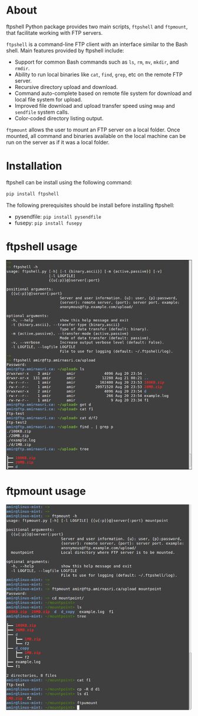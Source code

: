 # About
ftpshell Python package provides two main scripts, `ftpshell` and `ftpmount`, that facilitate working with FTP servers. 

`ftpshell` is a command-line FTP client with an interface similar to the Bash shell. Main features provided by ftpshell
include:
* Support for common Bash commands such as `ls`, `rm`, `mv`, `mkdir`, and `rmdir`.
* Ability to run local binaries like `cat`, `find`, `grep`, etc on the remote FTP server.
* Recursive directory upload and download.
* Command auto-complete based on remote file system for download and local file system for upload.
* Improved file download and upload transfer speed using `mmap` and `sendfile` system calls.
* Color-coded directory listing output. 

`ftpmount` allows the user to mount an FTP server on a local folder. Once mounted, all command and binaries available on the local machine can be run on the server as if it was a local folder.

# Installation
ftpshell can be install using the following command:

```bash
pip install ftpshell
```

The following prerequisites should be install before installing ftpshell:
* pysendfile: `pip install pysendfile`
* fusepy: `pip install fusepy`

# ftpshell usage

![Alt text](/other/Screenshot_ftpshell4.png "ftpshell usage")



# ftpmount usage

![Alt text](/other/Screenshot_ftpmount.bmp "ftpmount usage")
